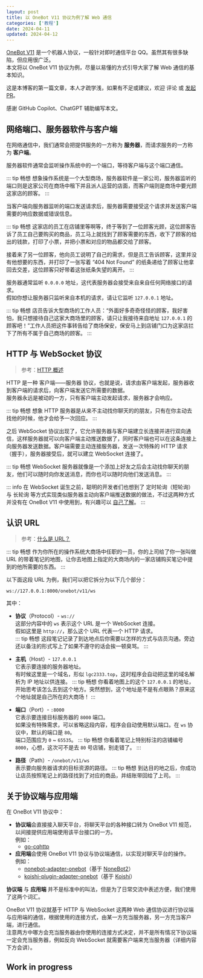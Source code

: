```yaml
---
layout: post
title: 以 OneBot V11 协议为例了解 Web 通信
categories: ['教程']
date: 2024-04-11
updated: 2024-04-12
---
```


<!-- markdownlint-disable MD033 -->

[OneBot V11](https://github.com/botuniverse/onebot-11) 是一个机器人协议，一般针对即时通信平台 QQ。虽然其有很多缺陷，但应用很广泛。  
本文将以 OneBot V11 协议为例，尽量以易懂的方式引导大家了解 Web 通信的基本知识。

这是本博客的第一篇文章，本人才疏学浅，如果有不足或建议，欢迎 评论 或 <a href="https://github.com/lgc2333/blog/pulls" target="_blank">发起 PR</a>。

感谢 GitHub Copilot、ChatGPT 辅助编写本文。

<!-- more -->

## 网络端口、服务器软件与客户端

在网络通信中，我们通常会把提供服务的一方称为 **服务器**，而请求服务的一方称为 **客户端**。

服务器软件通常会监听操作系统中的一个端口，等待客户端与这个端口通信。

::: tip 畅想
想象操作系统是一个大型商场，服务器软件是一家公司，服务器监听的端口则是这家公司在商场中租下并且派人运营的店面，而客户端则是商场中要光顾这家店的顾客。
:::

当客户端向服务器监听的端口发送请求后，服务器需要接受这个请求并发送客户端需要的响应数据或错误信息。

::: tip 畅想
这家店的员工在店铺里等啊等，终于等到了一位顾客光顾，这位顾客告诉了员工自己要购买的商品，员工马上就找到了顾客需要的东西，收下了顾客的给出的钱款，打印了小票，并把小票和对应的物品都交给了顾客。

接着来了另一位顾客，他向员工说明了自己的需求，但是员工告诉顾客，这里并没有他想要的东西，并打印了一张写着 “404 Not Found” 的纸条递给了顾客让他拿回去交差，这位顾客只好带着这张纸条失望的离开。
:::

服务器通常监听 `0.0.0.0` 地址，这代表服务器会接受来自来自任何网络接口的请求。  
假如你想让服务器只监听来自本机的请求，请让它监听 `127.0.0.1` 地址。

::: tip 畅想
店员告诉大型商场的工作人员：“外面好多奇奇怪怪的顾客，我好害怕，我只想接待自己这家大商场里的顾客，请只让我接待来自地址 `127.0.0.1` 的顾客吧！”工作人员把这件事转告给了商场保安，保安马上到店铺门口为这家店拦下了所有不属于自己商场的顾客。
:::

## HTTP 与 WebSocket 协议

> 参考：<a href="https://developer.mozilla.org/zh-CN/docs/Web/HTTP/Overview" target="_blank">HTTP 概述</a>

HTTP 是一种 客户端——服务器 协议，也就是说，请求由客户端发起，服务器收到客户端的请求后，向客户端发送它所需要的数据。  
服务器永远是被动的一方，只有客户端主动发起请求，服务器才会响应。

::: tip 畅想
想象 HTTP 服务器是从来不主动找你聊天的的朋友，只有在你主动去找他的时候，他才会给予一次回应。
:::

之后 WebSocket 协议出现了，它允许服务器与客户端建立长连接并进行双向通信，这样服务器就可以向客户端主动推送数据了，同时客户端也可以在这条连接上向服务器发送数据。客户端需要主动连接服务器，发送一次特殊的 HTTP 请求（握手），服务器接受后，就可以建立 WebSocket 连接了。

::: tip 畅想
WebSocket 服务器就像是一个添加上好友之后会主动找你聊天的朋友，他们可以随时向你发送消息，而你也可以随时向他们发送消息。
:::

::: info
在 WebSocket 诞生之前，聪明的开发者们也想到了 定时轮询（短轮询） 与 长轮询 等方式实现类似服务器主动向客户端推送数据的做法，不过这两种方式并没有在 OneBot V11 中使用到，有兴趣可以 <a href="https://www.bilibili.com/video/BV1Rh4y167Uh"  target="_blank">自己了解</a>。
:::

## 认识 URL

> 参考：<a href="https://developer.mozilla.org/zh-CN/docs/Learn/Common_questions/Web_mechanics/What_is_a_URL" target="_blank">什么是 URL？</a>

::: tip 畅想
作为你所在的操作系统大商场中任职的一员，你的上司给了你一张叫做 URL 的带着笔记的地图，让你去地图上指定的大商场内的一家店铺购买笔记中提到的他所需要的东西。
:::

以下面这段 URL 为例，我们可以把它拆分为以下几个部分：

<div class="language-txt vp-adaptive-theme">
  <pre class="shiki shiki-themes github-light github-dark vp-code"><code v-pre><span class="line"><span class="bg-emerald-300! dark:bg-emerald-700! px-2px rounded-2px mx-1px">ws</span><span>://</span><span class="bg-cyan-300! dark:bg-cyan-700! px-2px rounded-2px mx-1px">127.0.0.1</span><span>:</span><span class="bg-purple-300! dark:bg-purple-700! px-2px rounded-2px mx-1px">8000</span><span class="bg-yellow-300! dark:bg-yellow-700! px-2px rounded-2px mx-1px">/onebot/v11/ws</span></span></code></pre>
</div>

其中：

- **协议**（Protocol）- <code><span class="bg-emerald-300! dark:bg-emerald-700! px-2px rounded-2px mx-1px">ws</span><span>:<!---->//</span></code>  
  这部分内容中的 `ws` 表示这个 URL 是一个 WebSocket 连接。  
  假如这里是 `http://`，那么这个 URL 代表一个 HTTP 请求。  
  ::: tip 畅想
  这段笔记记录了到达地点后你需要以怎样的方式与店员沟通。旁边还以备注的形式写上了如果不遵守的话会挨一顿臭骂。
  :::

- **主机**（Host）- <code><span class="bg-cyan-300! dark:bg-cyan-700! px-2px rounded-2px mx-1px">127.0.0.1</span></code>  
  它表示要连接的服务器地址。  
  有时候这里是一个域名，形似 `lgc2333.top`，这时程序会自动把这里的域名解析为 IP 地址以供连接。
  ::: tip 畅想
  你看着地图上的这个 `127.0.0.1` 的地址，开始思考该怎么去到这个地方。突然想到，这个地址是不是有点眼熟？原来这个地址就是自己所在的大商场！
  :::

- **端口**（Port）- <code><span>:</span><span class="bg-purple-300! dark:bg-purple-700! px-2px rounded-2px mx-1px">8000</span></code>  
  它表示要连接目标服务器的 `8000` 端口。  
  如果没有特殊需求，可以省略这段内容，程序会自动使用默认端口。在 `ws` 协议中，默认的端口是 `80`。  
  端口范围应为 `0` ~ `65535`。
  ::: tip 畅想
  你看着笔记上特别标注的店铺编号 `8000`，心想，这次可不是去 `80` 号店铺，别走错了。
  :::

- **路径**（Path）- <code><span class="bg-yellow-300! dark:bg-yellow-700! px-2px rounded-2px mx-1px">/onebot/v11/ws</span></code>  
  表示要向服务器请求的目标资源的路径。
  ::: tip 畅想
  到达目的地之后，你成功让店员按照笔记上的路径找到了对应的商品，并结账带回给了上司。
  :::

## 关于协议端与应用端

在 OneBot V11 协议中：

- **协议端**会直接接入聊天平台，将聊天平台的各种接口转为 OneBot V11 规范，以间接提供应用端使用该平台接口的一方。  
  例如：
  - [go-cqhttp](https://github.com/Mrs4s/go-cqhttp)
- **应用端**会使用 OneBot V11 协议与协议端通信，以实现对聊天平台的操作。  
  例如：
  - [nonebot-adapter-onebot](https://onebot.adapters.nonebot.dev/)（基于 [NoneBot2](https://nonebot.dev/)）
  - [koishi-plugin-adapter-onebot](https://github.com/koishijs/koishi-plugin-adapter-onebot)（基于 [Koishi](https://koishi.chat/)）

**协议端** 与 **应用端** 并不是标准中的叫法，但是为了日常交流中表述方便，我们使用了这两个词汇。

OneBot V11 协议就基于 HTTP 与 WebSocket 这两种 Web 通信协议进行协议端与应用端的通信，根据使用的连接方式，由某一方充当服务器，另一方充当客户端，进行通信。  
注意两方中哪方会充当服务器由你使用的连接方式决定，并不是所有情况下协议端一定会充当服务器，例如反向 WebSocket 就需要客户端来充当服务器（详细内容下方会讲）。

## Work in progress
